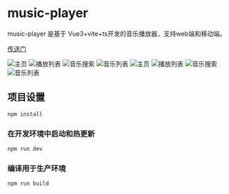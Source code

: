 # music-player

music-player 是基于 Vue3+vite+ts开发的音乐播放器，支持web端和移动端。

[传送门](https://song-wang.gitee.io/music-player/#/)

![主页](src/assets/img/intro/h5-1.png)
![播放列表](src/assets/img/intro/h5-2.png)
![音乐搜索](src/assets/img/intro/h5-3.png)
![音乐列表](src/assets/img/intro/h5-4.png)
![主页](src/assets/img/intro/web-1.png)
![播放列表](src/assets/img/intro/web-2.png)
![音乐搜索](src/assets/img/intro/web-3.png)
![音乐列表](src/assets/img/intro/web-4.png)

## 项目设置

```sh
npm install
```

### 在开发环境中启动和热更新

```sh
npm run dev
```

### 编译用于生产环境

```sh
npm run build
```
